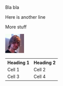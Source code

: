 Bla bla

Here is another line

More stuff

<img src="myownface.jpeg">

<table>
  <tr>
    <th>Heading 1</th>
    <th>Heading 2</th>
  </tr>
  <tr>
    <td>Cell 1</td>
    <td>Cell 2</td>
  </tr>
  <tr>
    <td>Cell 3</td>
    <td>Cell 4</td>
  </tr>
</table>
